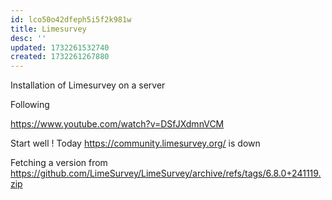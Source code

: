 ```yaml
---
id: lco50o42dfeph5i5f2k981w
title: Limesurvey
desc: ''
updated: 1732261532740
created: 1732261267880
---
```


Installation of Limesurvey on a server

Following 

https://www.youtube.com/watch?v=DSfJXdmnVCM

Start well ! 
Today https://community.limesurvey.org/ is down

Fetching a version from https://github.com/LimeSurvey/LimeSurvey/archive/refs/tags/6.8.0+241119.zip
